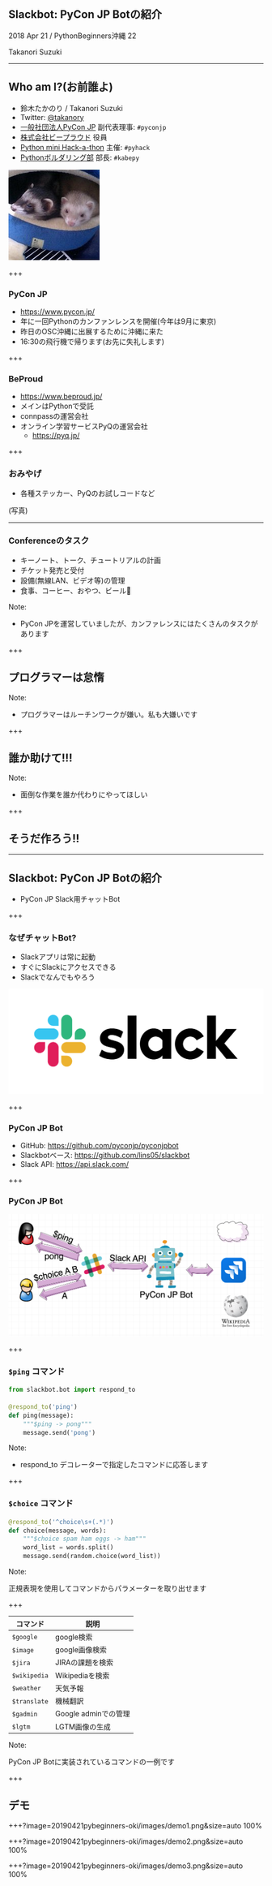## Slackbot: PyCon JP Botの紹介

2018 Apr 21 / PythonBeginners沖縄 22

Takanori Suzuki

---

## Who am I?(お前誰よ)

* 鈴木たかのり / Takanori Suzuki
* Twitter: [@takanory](https://twitter.com/takanory)
* [一般社団法人PyCon JP](https://www.pycon.jp) 副代表理事: `#pyconjp`
* [株式会社ビープラウド](https://www.beproud.jp) 役員
* [Python mini Hack-a-thon](https://pyhack.connpass.com/) 主催: `#pyhack`
* [Pythonボルダリング部](https://kabepy.connpass.com/) 部長: `#kabepy`

![takanory](assets/images/kurokuri.jpg)

+++

### PyCon JP

* https://www.pycon.jp/
* 年に一回Pythonのカンファンレンスを開催(今年は9月に東京)
* 昨日のOSC沖縄に出展するために沖縄に来た
* 16:30の飛行機で帰ります(お先に失礼します)

+++

### BeProud

* https://www.beproud.jp/
* メインはPythonで受託
* connpassの運営会社
* オンライン学習サービスPyQの運営会社
  * https://pyq.jp/

+++

### おみやげ

* 各種ステッカー、PyQのお試しコードなど

(写真)

---

### Conferenceのタスク

* キーノート、トーク、チュートリアルの計画
* チケット発売と受付
* 設備(無線LAN、ビデオ等)の管理
* 食事、コーヒー、おやつ、ビール🍺

Note:

* PyCon JPを運営していましたが、カンファレンスにはたくさんのタスクがあります

+++

## プログラマーは怠惰

Note:

* プログラマーはルーチンワークが嫌い。私も大嫌いです

+++

## 誰か助けて!!!

Note:

* 面倒な作業を誰か代わりにやってほしい

+++

## そうだ作ろう!!

---

## Slackbot: PyCon JP Botの紹介

* PyCon JP Slack用チャットBot

+++

### なぜチャットBot?

* Slackアプリは常に起動
* すぐにSlackにアクセスできる
* Slackでなんでもやろう

![Slack](20190421pybeginners-oki/images/slack.png)

+++

### PyCon JP Bot

* GitHub: https://github.com/pyconjp/pyconjpbot
* Slackbotベース: https://github.com/lins05/slackbot
* Slack API: https://api.slack.com/

+++

### PyCon JP Bot

![architecture](20190421pybeginners-oki/images/architecture.png)

+++

### `$ping` コマンド

```python
from slackbot.bot import respond_to

@respond_to('ping')
def ping(message):
    """$ping -> pong"""
    message.send('pong')
```

Note:

* respond_to デコレーターで指定したコマンドに応答します

+++

### `$choice` コマンド

```python
@respond_to('^choice\s+(.*)')
def choice(message, words):
    """$choice spam ham eggs -> ham"""
    word_list = words.split()
    message.send(random.choice(word_list))
```

Note:

正規表現を使用してコマンドからパラメーターを取り出せます

+++

コマンド | 説明
--- | ---
`$google` | google検索
`$image` | google画像検索
`$jira` | JIRAの課題を検索
`$wikipedia` | Wikipediaを検索
`$weather` | 天気予報
`$translate` | 機械翻訳
`$gadmin` | Google adminでの管理
`$lgtm` | LGTM画像の生成

Note:

PyCon JP Botに実装されているコマンドの一例です

+++

## デモ

+++?image=20190421pybeginners-oki/images/demo1.png&size=auto 100%

+++?image=20190421pybeginners-oki/images/demo2.png&size=auto 100%

+++?image=20190421pybeginners-oki/images/demo3.png&size=auto 100%
